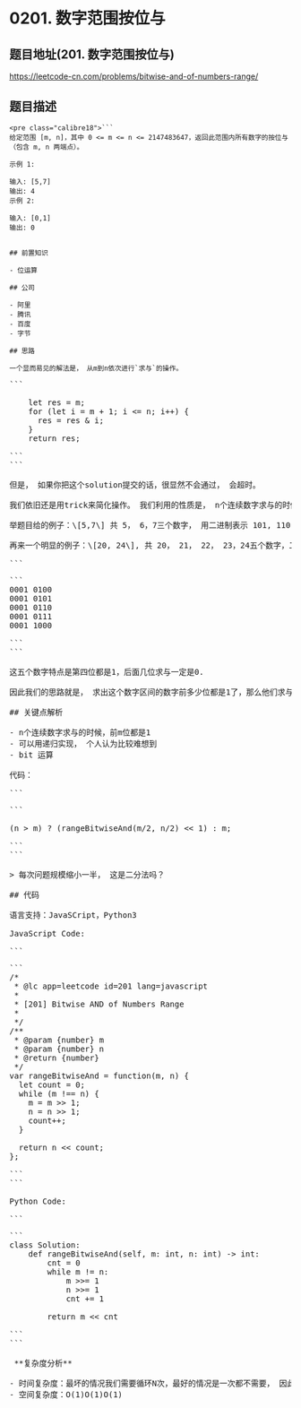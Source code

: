 # 0201. 数字范围按位与

## 题目地址(201. 数字范围按位与)

<https://leetcode-cn.com/problems/bitwise-and-of-numbers-range/>

## 题目描述

```
<pre class="calibre18">```
给定范围 [m, n]，其中 0 <= m <= n <= 2147483647，返回此范围内所有数字的按位与（包含 m, n 两端点）。

示例 1: 

输入: [5,7]
输出: 4
示例 2:

输入: [0,1]
输出: 0

```
```

## 前置知识

- 位运算

## 公司

- 阿里
- 腾讯
- 百度
- 字节

## 思路

一个显而易见的解法是， 从m到n依次进行`求与`的操作。

```
<pre class="calibre18">```

    <span class="hljs-keyword">let</span> res = m;
    <span class="hljs-keyword">for</span> (<span class="hljs-keyword">let</span> i = m + <span class="hljs-params">1</span>; i <= n; i++) {
      res = res & i;
    }
    <span class="hljs-keyword">return</span> res;

```
```

但是， 如果你把这个solution提交的话，很显然不会通过， 会超时。

我们依旧还是用trick来简化操作。 我们利用的性质是， n个连续数字求与的时候，前m位都是1.

举题目给的例子：\[5,7\] 共 5， 6，7三个数字， 用二进制表示 101, 110,111, 这三个数字特点是第一位都是1，后面几位求与一定是0.

再来一个明显的例子：\[20, 24\], 共 20， 21， 22， 23，24五个数字，二进制表示就是

```
<pre class="calibre18">```
0001 0100
0001 0101
0001 0110
0001 0111
0001 1000

```
```

这五个数字特点是第四位都是1，后面几位求与一定是0.

因此我们的思路就是， 求出这个数字区间的数字前多少位都是1了，那么他们求与的结果一定是前几位数字，然后后面都是0.

## 关键点解析

- n个连续数字求与的时候，前m位都是1
- 可以用递归实现， 个人认为比较难想到
- bit 运算

代码：

```
<pre class="calibre18">```

(n > m) ? (rangeBitwiseAnd(m/<span class="hljs-params">2</span>, n/<span class="hljs-params">2</span>) << <span class="hljs-params">1</span>) : m;

```
```

> 每次问题规模缩小一半， 这是二分法吗？

## 代码

语言支持：JavaSCript，Python3

JavaScript Code:

```
<pre class="calibre18">```
<span class="hljs-title">/*
 * @lc app=leetcode id=201 lang=javascript
 *
 * [201] Bitwise AND of Numbers Range
 *
 */</span>
<span class="hljs-title">/**
 * @param {number} m
 * @param {number} n
 * @return {number}
 */</span>
<span class="hljs-keyword">var</span> rangeBitwiseAnd = <span class="hljs-function"><span class="hljs-keyword">function</span>(<span class="hljs-params">m, n</span>) </span>{
  <span class="hljs-keyword">let</span> count = <span class="hljs-params">0</span>;
  <span class="hljs-keyword">while</span> (m !== n) {
    m = m >> <span class="hljs-params">1</span>;
    n = n >> <span class="hljs-params">1</span>;
    count++;
  }

  <span class="hljs-keyword">return</span> n << count;
};

```
```

Python Code:

```
<pre class="calibre18">```
<span class="hljs-class"><span class="hljs-keyword">class</span> <span class="hljs-title">Solution</span>:</span>
    <span class="hljs-function"><span class="hljs-keyword">def</span> <span class="hljs-title">rangeBitwiseAnd</span><span class="hljs-params">(self, m: int, n: int)</span> -> int:</span>
        cnt = <span class="hljs-params">0</span>
        <span class="hljs-keyword">while</span> m != n:
            m >>= <span class="hljs-params">1</span>
            n >>= <span class="hljs-params">1</span>
            cnt += <span class="hljs-params">1</span>

        <span class="hljs-keyword">return</span> m << cnt

```
```

 **复杂度分析**

- 时间复杂度：最坏的情况我们需要循环N次，最好的情况是一次都不需要， 因此时间复杂度取决于我们移动的位数，具体移动的次数取决于我们的输入，平均来说时间复杂度为 O(N)O(N)O(N)，其中N为M和N的二进制表示的位数。
- 空间复杂度：O(1)O(1)O(1)